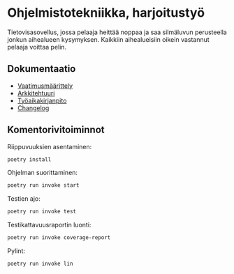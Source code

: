 # Ohjelmistotekniikka, harjoitustyö

Tietovisasovellus, jossa pelaaja heittää noppaa ja saa silmäluvun perusteella jonkun aihealueen kysymyksen. Kaikkiin aihealueisiin oikein vastannut pelaaja voittaa pelin. 


## Dokumentaatio

- [Vaatimusmäärittely](./dokumentaatio/vaatimusmaarittely.md)
- [Arkkitehtuuri](./dokumentaatio/arkkitehtuuri.md)
- [Työaikakirjanpito](./dokumentaatio/tyoaikakirjanpito.md)
- [Changelog](./dokumentaatio/changelog.md)


## Komentorivitoiminnot

Riippuvuuksien asentaminen:

```bash
poetry install
```


Ohjelman suorittaminen:

```bash
poetry run invoke start
```


Testien ajo:

```bash
poetry run invoke test
```


Testikattavuusraportin luonti:

```bash
poetry run invoke coverage-report
```


Pylint:

```bash
poetry run invoke lin
```
